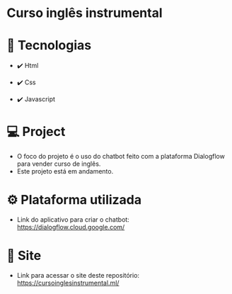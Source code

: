 # Curso inglês instrumental

# 🚀 Tecnologias

* ✔️ Html

* ✔️ Css

* ✔️ Javascript

# 💻 Project
* O foco do projeto é o uso do chatbot feito com a plataforma Dialogflow para vender curso de inglês.
* Este projeto está em andamento.

# ⚙ Plataforma utilizada
* Link do aplicativo para criar o chatbot:
https://dialogflow.cloud.google.com/

# 🔗 Site
* Link para acessar o site deste repositório:
https://cursoinglesinstrumental.ml/
